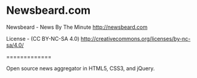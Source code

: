 Newsbeard.com
=============

Newsbeard - News By The Minute
http://newsbeard.com

License - (CC BY-NC-SA 4.0) 
http://creativecommons.org/licenses/by-nc-sa/4.0/

=============

Open source news aggregator in HTML5, CSS3, and jQuery. 
